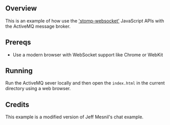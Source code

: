 ## Overview

This is an example of how use the 
['stomp-websocket'](https://github.com/jmesnil/stomp-websocket) 
JavaScript APIs with the ActiveMQ message broker.

## Prereqs

- Use a modern browser with WebSocket support like Chrome or WebKit

## Running

Run the ActiveMQ sever locally and then open the `index.html`
in the current directory using a web browser.

## Credits

This example is a modified version of Jeff Mesnil's chat example.